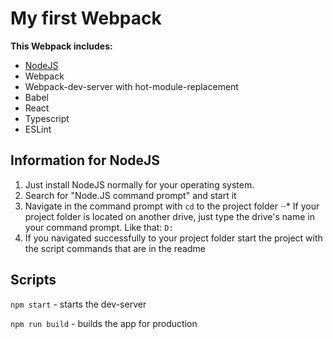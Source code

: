 # My first Webpack #
**This Webpack includes:**
* [NodeJS](https://nodejs.org/de/)
* Webpack
* Webpack-dev-server with hot-module-replacement
* Babel
* React
* Typescript
* ESLint

## Information for NodeJS ##
1. Just install NodeJS normally for your operating system.
2. Search for "Node.JS command prompt" and start it
3. Navigate in the command prompt with `cd` to the project folder
⋅⋅* If your project folder is located on another drive, just type the drive's name in your command prompt. Like that: `D:`
4. If you navigated successfully to your project folder start the project with the script commands that are in the readme

## Scripts ##
`npm start` - starts the dev-server

`npm run build` - builds the app for production

